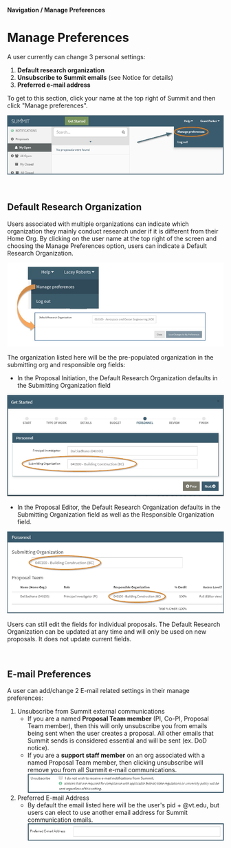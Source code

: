 **Navigation / Manage Preferences**

# Manage Preferences

A user currently can change 3 personal settings:

1. **Default research organization**
2. **Unsubscribe to Summit emails** (see Notice for details)
3. **Preferred e-mail address**

To get to this section, click your name at the top right of Summit and then click "Manage preferences".

![Manage Preferences Location](../images/navigation/NavPref_managePrefLocation.jpg)

<br>

## Default Research Organization

Users associated with multiple organizations can indicate which organization they mainly conduct research under if it is different from their Home Org.  By clicking on the user name at the top right of the screen and choosing the Manage Preferences option, users can indicate a Default Research Organization.

![Manage Preferences for Default Research Organization](../images/navigation/NavPref_ManageDefault.jpg)

The organization listed here will be the pre-populated organization in the submitting org and responsible org fields:
- In the Proposal Initiation, the Default Research Organization defaults in the Submitting Organization field

![Pre-populated fields in the Initiator for Default Research Organization](../images/navigation/NavPref_PrePopulatedGetStarted.jpg)

- In the Proposal Editor, the Default Research Organization defaults in the Submitting Organization field as well as the Responsible Organization field.

![Pre-populated fields in the Editor for Default Research Organization](../images/navigation/NavPref_PrePopulatedEditor.jpg)

Users can still edit the fields for individual proposals. The Default Research Organization can be updated at any time and will only be used on new proposals.  It does not update current fields.

<br>

## E-mail Preferences

A user can add/change 2 E-mail related settings in their manage preferences:

1. Unsubscribe from Summit external communications
    - If you are a named **Proposal Team member** (PI, Co-PI, Proposal Team member), then this will only unsubscribe you from emails being sent when the user creates a proposal.  All other emails that Summit sends is considered essential and will be sent (ex. DoD notice).
    - If you are a **support staff member** on an org associated with a named Proposal Team member, then clicking unsubscribe will remove you from all Summit e-mail communications.
![Unsubscribe Emails](../images/navigation/NavPref_Unsubscribe.jpg)
2. Preferred E-mail Address
    - By default the email listed here will be the user's pid + @vt.edu, but users can elect to use another email address for Summit communication emails.
![Preferred Email](../images/navigation/NavPref_PreferredEmail.jpg)

<br>
